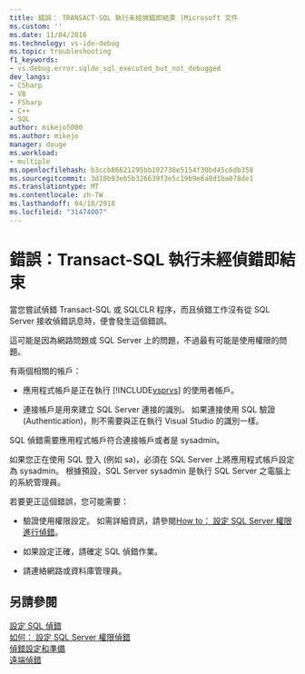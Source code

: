 ```yaml
---
title: 錯誤： TRANSACT-SQL 執行未經偵錯即結束 |Microsoft 文件
ms.custom: ''
ms.date: 11/04/2016
ms.technology: vs-ide-debug
ms.topic: troubleshooting
f1_keywords:
- vs.debug.error.sqlde_sql_executed_but_not_debugged
dev_langs:
- CSharp
- VB
- FSharp
- C++
- SQL
author: mikejo5000
ms.author: mikejo
manager: douge
ms.workload:
- multiple
ms.openlocfilehash: b3ccb86621295bb102738e5154f30bd45c6db358
ms.sourcegitcommit: 3d10b93eb5b326639f3e5c19b9e6a8d1ba078de1
ms.translationtype: MT
ms.contentlocale: zh-TW
ms.lasthandoff: 04/18/2018
ms.locfileid: "31474007"
---
```

# <a name="error-transact-sql-execution-ended-without-debugging"></a>錯誤：Transact-SQL 執行未經偵錯即結束
當您嘗試偵錯 Transact-SQL 或 SQLCLR 程序，而且偵錯工作沒有從 SQL Server 接收偵錯訊息時，便會發生這個錯誤。  
  
 這可能是因為網路問題或 SQL Server 上的問題，不過最有可能是使用權限的問題。  
  
 有兩個相關的帳戶：  
  
-   應用程式帳戶是正在執行 [!INCLUDE[vsprvs](../code-quality/includes/vsprvs_md.md)] 的使用者帳戶。  
  
-   連接帳戶是用來建立 SQL Server 連接的識別。 如果連接使用 SQL 驗證 (Authentication)，則不需要與正在執行 Visual Studio 的識別一樣。  
  
 SQL 偵錯需要應用程式帳戶符合連接帳戶或者是 sysadmin。  
  
 如果您正在使用 SQL 登入 (例如 sa)，必須在 SQL Server 上將應用程式帳戶設定為 sysadmin。 根據預設，SQL Server sysadmin 是執行 SQL Server 之電腦上的系統管理員。  
  
 若要更正這個錯誤，您可能需要：  
  
-   驗證使用權限設定。 如需詳細資訊，請參閱[How to： 設定 SQL Server 權限進行偵錯](http://msdn.microsoft.com/en-us/84e088d0-0409-41d4-841b-f5d4b0fda414)。  
  
-   如果設定正確，請確定 SQL 偵錯作業。  
  
-   請連絡網路或資料庫管理員。  
  
## <a name="see-also"></a>另請參閱  
 [設定 SQL 偵錯](http://msdn.microsoft.com/en-us/3db09e68-edcc-42de-9c22-4e97cfd55ab3)   
 [如何： 設定 SQL Server 權限偵錯](http://msdn.microsoft.com/en-us/84e088d0-0409-41d4-841b-f5d4b0fda414)   
 [偵錯設定和準備](../debugger/debugger-settings-and-preparation.md)   
 [遠端偵錯](../debugger/remote-debugging.md)